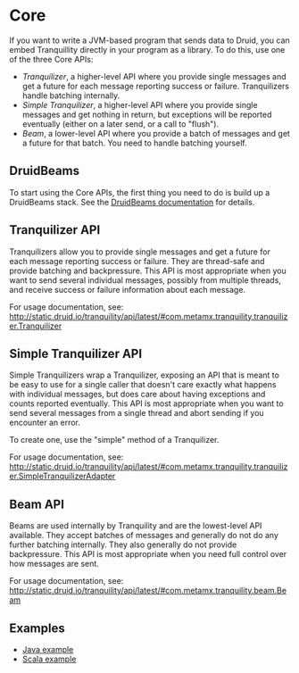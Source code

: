 # Core

If you want to write a JVM-based program that sends data to Druid, you can embed Tranquillity directly in your
program as a library. To do this, use one of the three Core APIs:

- *Tranquilizer*, a higher-level API where you provide single messages and get a future for each message reporting
success or failure. Tranquilizers handle batching internally.
- *Simple Tranquilizer*, a higher-level API where you provide single messages and get nothing in return, but
exceptions will be reported eventually (either on a later send, or a call to "flush").
- *Beam*, a lower-level API where you provide a batch of messages and get a future for that batch. You need to handle
batching yourself.

## DruidBeams

To start using the Core APIs, the first thing you need to do is build up a DruidBeams stack. See the
[DruidBeams documentation](druidbeams.md) for details.

## Tranquilizer API

Tranquilizers allow you to provide single messages and get a future for each message reporting success or failure.
They are thread-safe and provide batching and backpressure. This API is most appropriate when you want to send several
individual messages, possibly from multiple threads, and receive success or failure information about each message.

For usage documentation, see: http://static.druid.io/tranquility/api/latest/#com.metamx.tranquility.tranquilizer.Tranquilizer

## Simple Tranquilizer API

Simple Tranquilizers wrap a Tranquilizer, exposing an API that is meant to be easy to use for a single caller that
doesn't care exactly what happens with individual messages, but does care about having exceptions and counts reported
eventually. This API is most appropriate when you want to send several messages from a single thread and abort sending
if you encounter an error.

To create one, use the "simple" method of a Tranquilizer.

For usage documentation, see: http://static.druid.io/tranquility/api/latest/#com.metamx.tranquility.tranquilizer.SimpleTranquilizerAdapter

## Beam API

Beams are used internally by Tranquility and are the lowest-level API available. They accept batches of messages and
generally do not do any further batching internally. They also generally do not provide backpressure. This API is most
appropriate when you need full control over how messages are sent.

For usage documentation, see: http://static.druid.io/tranquility/api/latest/#com.metamx.tranquility.beam.Beam

## Examples

- [Java example](https://github.com/druid-io/tranquility/blob/master/core/src/test/java/com/metamx/tranquility/example/JavaExample.java)
- [Scala example](https://github.com/druid-io/tranquility/blob/master/core/src/test/scala/com/metamx/tranquility/example/ScalaExample.scala)
